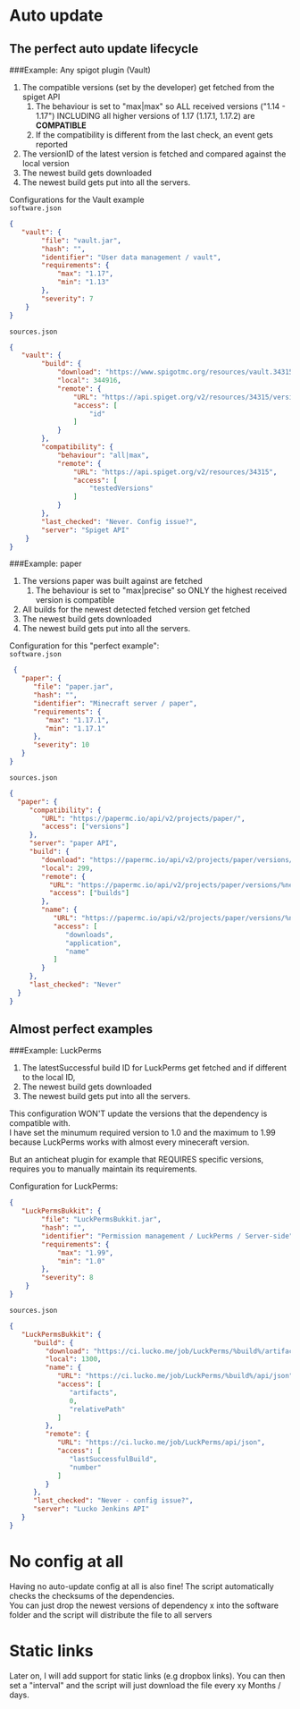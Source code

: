 # Auto update

## The perfect auto update lifecycle

###Example: Any spigot plugin (Vault)
1. The compatible versions (set by the developer) get fetched from the spiget API
   1. The behaviour is set to "max|max" so ALL received versions ("1.14 - 1.17") INCLUDING all higher versions of 1.17 (1.17.1, 1.17.2) are **COMPATIBLE** 
   2. If the compatibility is different from the last check, an event gets reported
2. The versionID of the latest version is fetched and compared against the local version
3. The newest build gets downloaded
4. The newest build gets put into all the servers.

Configurations for the Vault example
<br>``software.json``
```json
{
   "vault": {
        "file": "vault.jar",
        "hash": "",
        "identifier": "User data management / vault",
        "requirements": {
            "max": "1.17",
            "min": "1.13"
        },
        "severity": 7
    }
}
```
``sources.json``
```json
{
   "vault": {
        "build": {
            "download": "https://www.spigotmc.org/resources/vault.34315/download?version=%build%",
            "local": 344916,
            "remote": {
                "URL": "https://api.spiget.org/v2/resources/34315/versions/latest",
                "access": [
                    "id"
                ]
            }
        },
        "compatibility": {
            "behaviour": "all|max",
            "remote": {
                "URL": "https://api.spiget.org/v2/resources/34315",
                "access": [
                    "testedVersions"
                ]
            }
        },
        "last_checked": "Never. Config issue?",
        "server": "Spiget API"
    }
}
```
###Example: paper
1. The versions paper was built against are fetched
   1. The behaviour is set to "max|precise" so ONLY the highest received version is compatible
2. All builds for the newest detected fetched version get fetched
3. The newest build gets downloaded
4. The newest build gets put into all the servers.

Configuration for this "perfect example":
<br>``software.json``
```json
 {
   "paper": {
      "file": "paper.jar",
      "hash": "",
      "identifier": "Minecraft server / paper",
      "requirements": {
         "max": "1.17.1",
         "min": "1.17.1"
      },
      "severity": 10
   }
}
```
``sources.json``
```json
{
  "paper": {
     "compatibility": {
        "URL": "https://papermc.io/api/v2/projects/paper/",
        "access": ["versions"]
     },
     "server": "paper API",
     "build": {
        "download": "https://papermc.io/api/v2/projects/paper/versions/%newest_version%/builds/%build%/downloads/%artifact%",
        "local": 299,
        "remote": {
          "URL": "https://papermc.io/api/v2/projects/paper/versions/%newest_version%",
          "access": ["builds"]
        },
        "name": {
           "URL": "https://papermc.io/api/v2/projects/paper/versions/%newest_version%/builds/%build%",
           "access": [
              "downloads",
              "application",
              "name"
           ]
        }
     },
     "last_checked": "Never"
  }
}
```

## Almost perfect examples
###Example: LuckPerms

1. The latestSuccessful build ID for LuckPerms get fetched and if different to the local ID,
2. The newest build gets downloaded
3. The newest build gets put into all the servers.

This configuration WON'T update the versions that the dependency is compatible with.
<br> I have set the minumum required version to 1.0 and the maximum to 1.99 because LuckPerms works with almost every mineceraft version.

But an anticheat plugin for example that REQUIRES specific versions, requires you to manually maintain its requirements.

Configuration for LuckPerms:
```json
{
   "LuckPermsBukkit": {
        "file": "LuckPermsBukkit.jar",
        "hash": "",
        "identifier": "Permission management / LuckPerms / Server-side",
        "requirements": {
            "max": "1.99",
            "min": "1.0"
        },
        "severity": 8
    }
}
```
``sources.json``
```json
{
   "LuckPermsBukkit": {
      "build": {
         "download": "https://ci.lucko.me/job/LuckPerms/%build%/artifact/%artifact%",
         "local": 1300,
         "name": {
            "URL": "https://ci.lucko.me/job/LuckPerms/%build%/api/json",
            "access": [
               "artifacts",
               0,
               "relativePath"
            ]
         },
         "remote": {
            "URL": "https://ci.lucko.me/job/LuckPerms/api/json",
            "access": [
               "lastSuccessfulBuild",
               "number"
            ]
         }
      },
      "last_checked": "Never - config issue?",
      "server": "Lucko Jenkins API"
   }
}
```

# No config at all
Having no auto-update config at all is also fine! The script automatically checks the checksums of the dependencies.
<br> You can just drop the newest versions of dependency x into the software folder and the script will distribute the file to all servers


# Static links
Later on, I will add support for static links (e.g dropbox links). You can then set a "interval" and the script will just download the file every xy Months / days.
